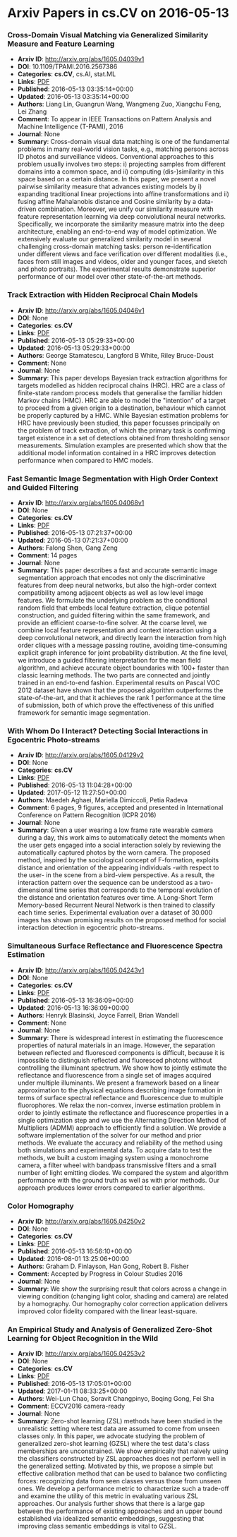 # Arxiv Papers in cs.CV on 2016-05-13
### Cross-Domain Visual Matching via Generalized Similarity Measure and Feature Learning
- **Arxiv ID**: http://arxiv.org/abs/1605.04039v1
- **DOI**: 10.1109/TPAMI.2016.2567386
- **Categories**: **cs.CV**, cs.AI, stat.ML
- **Links**: [PDF](http://arxiv.org/pdf/1605.04039v1)
- **Published**: 2016-05-13 03:35:14+00:00
- **Updated**: 2016-05-13 03:35:14+00:00
- **Authors**: Liang Lin, Guangrun Wang, Wangmeng Zuo, Xiangchu Feng, Lei Zhang
- **Comment**: To appear in IEEE Transactions on Pattern Analysis and Machine
  Intelligence (T-PAMI), 2016
- **Journal**: None
- **Summary**: Cross-domain visual data matching is one of the fundamental problems in many real-world vision tasks, e.g., matching persons across ID photos and surveillance videos. Conventional approaches to this problem usually involves two steps: i) projecting samples from different domains into a common space, and ii) computing (dis-)similarity in this space based on a certain distance. In this paper, we present a novel pairwise similarity measure that advances existing models by i) expanding traditional linear projections into affine transformations and ii) fusing affine Mahalanobis distance and Cosine similarity by a data-driven combination. Moreover, we unify our similarity measure with feature representation learning via deep convolutional neural networks. Specifically, we incorporate the similarity measure matrix into the deep architecture, enabling an end-to-end way of model optimization. We extensively evaluate our generalized similarity model in several challenging cross-domain matching tasks: person re-identification under different views and face verification over different modalities (i.e., faces from still images and videos, older and younger faces, and sketch and photo portraits). The experimental results demonstrate superior performance of our model over other state-of-the-art methods.



### Track Extraction with Hidden Reciprocal Chain Models
- **Arxiv ID**: http://arxiv.org/abs/1605.04046v1
- **DOI**: None
- **Categories**: **cs.CV**
- **Links**: [PDF](http://arxiv.org/pdf/1605.04046v1)
- **Published**: 2016-05-13 05:29:33+00:00
- **Updated**: 2016-05-13 05:29:33+00:00
- **Authors**: George Stamatescu, Langford B White, Riley Bruce-Doust
- **Comment**: None
- **Journal**: None
- **Summary**: This paper develops Bayesian track extraction algorithms for targets modelled as hidden reciprocal chains (HRC). HRC are a class of finite-state random process models that generalise the familiar hidden Markov chains (HMC). HRC are able to model the "intention" of a target to proceed from a given origin to a destination, behaviour which cannot be properly captured by a HMC. While Bayesian estimation problems for HRC have previously been studied, this paper focusses principally on the problem of track extraction, of which the primary task is confirming target existence in a set of detections obtained from thresholding sensor measurements. Simulation examples are presented which show that the additional model information contained in a HRC improves detection performance when compared to HMC models.



### Fast Semantic Image Segmentation with High Order Context and Guided Filtering
- **Arxiv ID**: http://arxiv.org/abs/1605.04068v1
- **DOI**: None
- **Categories**: **cs.CV**
- **Links**: [PDF](http://arxiv.org/pdf/1605.04068v1)
- **Published**: 2016-05-13 07:21:37+00:00
- **Updated**: 2016-05-13 07:21:37+00:00
- **Authors**: Falong Shen, Gang Zeng
- **Comment**: 14 pages
- **Journal**: None
- **Summary**: This paper describes a fast and accurate semantic image segmentation approach that encodes not only the discriminative features from deep neural networks, but also the high-order context compatibility among adjacent objects as well as low level image features. We formulate the underlying problem as the conditional random field that embeds local feature extraction, clique potential construction, and guided filtering within the same framework, and provide an efficient coarse-to-fine solver. At the coarse level, we combine local feature representation and context interaction using a deep convolutional network, and directly learn the interaction from high order cliques with a message passing routine, avoiding time-consuming explicit graph inference for joint probability distribution. At the fine level, we introduce a guided filtering interpretation for the mean field algorithm, and achieve accurate object boundaries with 100+ faster than classic learning methods. The two parts are connected and jointly trained in an end-to-end fashion. Experimental results on Pascal VOC 2012 dataset have shown that the proposed algorithm outperforms the state-of-the-art, and that it achieves the rank 1 performance at the time of submission, both of which prove the effectiveness of this unified framework for semantic image segmentation.



### With Whom Do I Interact? Detecting Social Interactions in Egocentric Photo-streams
- **Arxiv ID**: http://arxiv.org/abs/1605.04129v2
- **DOI**: None
- **Categories**: **cs.CV**
- **Links**: [PDF](http://arxiv.org/pdf/1605.04129v2)
- **Published**: 2016-05-13 11:04:28+00:00
- **Updated**: 2017-05-12 11:27:50+00:00
- **Authors**: Maedeh Aghaei, Mariella Dimiccoli, Petia Radeva
- **Comment**: 6 pages, 9 figures, accepted and presented in International
  Conference on Pattern Recognition (ICPR 2016)
- **Journal**: None
- **Summary**: Given a user wearing a low frame rate wearable camera during a day, this work aims to automatically detect the moments when the user gets engaged into a social interaction solely by reviewing the automatically captured photos by the worn camera. The proposed method, inspired by the sociological concept of F-formation, exploits distance and orientation of the appearing individuals -with respect to the user- in the scene from a bird-view perspective. As a result, the interaction pattern over the sequence can be understood as a two-dimensional time series that corresponds to the temporal evolution of the distance and orientation features over time. A Long-Short Term Memory-based Recurrent Neural Network is then trained to classify each time series. Experimental evaluation over a dataset of 30.000 images has shown promising results on the proposed method for social interaction detection in egocentric photo-streams.



### Simultaneous Surface Reflectance and Fluorescence Spectra Estimation
- **Arxiv ID**: http://arxiv.org/abs/1605.04243v1
- **DOI**: None
- **Categories**: **cs.CV**
- **Links**: [PDF](http://arxiv.org/pdf/1605.04243v1)
- **Published**: 2016-05-13 16:36:09+00:00
- **Updated**: 2016-05-13 16:36:09+00:00
- **Authors**: Henryk Blasinski, Joyce Farrell, Brian Wandell
- **Comment**: None
- **Journal**: None
- **Summary**: There is widespread interest in estimating the fluorescence properties of natural materials in an image. However, the separation between reflected and fluoresced components is difficult, because it is impossible to distinguish reflected and fluoresced photons without controlling the illuminant spectrum. We show how to jointly estimate the reflectance and fluorescence from a single set of images acquired under multiple illuminants. We present a framework based on a linear approximation to the physical equations describing image formation in terms of surface spectral reflectance and fluorescence due to multiple fluorophores. We relax the non-convex, inverse estimation problem in order to jointly estimate the reflectance and fluorescence properties in a single optimization step and we use the Alternating Direction Method of Multipliers (ADMM) approach to efficiently find a solution. We provide a software implementation of the solver for our method and prior methods. We evaluate the accuracy and reliability of the method using both simulations and experimental data. To acquire data to test the methods, we built a custom imaging system using a monochrome camera, a filter wheel with bandpass transmissive filters and a small number of light emitting diodes. We compared the system and algorithm performance with the ground truth as well as with prior methods. Our approach produces lower errors compared to earlier algorithms.



### Color Homography
- **Arxiv ID**: http://arxiv.org/abs/1605.04250v2
- **DOI**: None
- **Categories**: **cs.CV**
- **Links**: [PDF](http://arxiv.org/pdf/1605.04250v2)
- **Published**: 2016-05-13 16:56:10+00:00
- **Updated**: 2016-08-01 13:25:06+00:00
- **Authors**: Graham D. Finlayson, Han Gong, Robert B. Fisher
- **Comment**: Accepted by Progress in Colour Studies 2016
- **Journal**: None
- **Summary**: We show the surprising result that colors across a change in viewing condition (changing light color, shading and camera) are related by a homography. Our homography color correction application delivers improved color fidelity compared with the linear least-square.



### An Empirical Study and Analysis of Generalized Zero-Shot Learning for Object Recognition in the Wild
- **Arxiv ID**: http://arxiv.org/abs/1605.04253v2
- **DOI**: None
- **Categories**: **cs.CV**
- **Links**: [PDF](http://arxiv.org/pdf/1605.04253v2)
- **Published**: 2016-05-13 17:05:01+00:00
- **Updated**: 2017-01-11 08:33:25+00:00
- **Authors**: Wei-Lun Chao, Soravit Changpinyo, Boqing Gong, Fei Sha
- **Comment**: ECCV2016 camera-ready
- **Journal**: None
- **Summary**: Zero-shot learning (ZSL) methods have been studied in the unrealistic setting where test data are assumed to come from unseen classes only. In this paper, we advocate studying the problem of generalized zero-shot learning (GZSL) where the test data's class memberships are unconstrained. We show empirically that naively using the classifiers constructed by ZSL approaches does not perform well in the generalized setting. Motivated by this, we propose a simple but effective calibration method that can be used to balance two conflicting forces: recognizing data from seen classes versus those from unseen ones. We develop a performance metric to characterize such a trade-off and examine the utility of this metric in evaluating various ZSL approaches. Our analysis further shows that there is a large gap between the performance of existing approaches and an upper bound established via idealized semantic embeddings, suggesting that improving class semantic embeddings is vital to GZSL.



